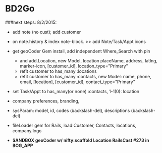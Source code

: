 # BD2Go

###next steps: 8/2/2015:

*   add note (no cust);  add customer
*   on note.history & index note-block.  >>  add Note/Task/Appt icons
*   get geoCoder Gem install,  add independent Where_Search with pin
    *   and add.Location,  new Model, location placeName, address, latlng, marker-icon, [customer_id], location_type="Primary"
    *   refit customer to has_many :locations
    *   refit customer to has_many :contacts, new Model: name, phone, email, [location], [customer_id], contact_type="Primary"
*  set Task/Appt to has_many(or none)  :contacts,  1-1(0): location
*  company preferences, branding,
*  sysParam:  model,  id,  codes (backslash-del), descriptions (backslash-del)
*  fileLoader gem for Rails,  load Customer, Contacts, locations, company.logo

*   **SANDBOX geoCoder w/ nifty:scaffold Location RailsCast #273 in BOG_APP**

